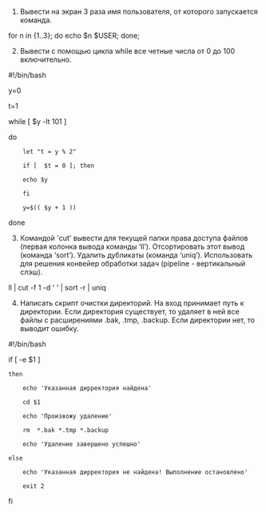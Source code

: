 1. Вывести на экран 3 раза имя пользователя, от которого запускается команда.

for n in {1..3}; do echo $n $USER; done;

2. Вывести с помощью цикла while все четные числа от 0 до 100 включительно.

#!/bin/bash

y=0

t=1

while [ $y -lt 101 ]

do

        let "t = y % 2"

        if [  $t = 0 ]; then

        echo $y

        fi

        y=$(( $y + 1 ))

done

3. Командой 'cut' вывести для текущей папки права доступа файлов (первая колонка вывода команды ‘ll’). Отсортировать этот вывод (команда ‘sort’). Удалить дубликаты (команда ‘uniq’). 
Использовать для решения конвейер обработки задач (pipeline - вертикальный слэш).

ll | cut -f 1 -d ' ' | sort -r | uniq

4. Написать скрипт очистки директорий. На вход принимает путь к директории. Если директория существует, то удаляет в ней все файлы с расширениями .bak, .tmp, .backup. Если директории нет, то выводит ошибку.

#!/bin/bash

if [ -e $1 ]

    then
    
        echo 'Указанная дирректория найдена'

        cd $1
        
        echo 'Произвожу удаление'

        rm  *.bak *.tmp *.backup

        echo 'Удаление завершено успешно'

    else

        echo 'Указанная дирректория не найдена! Выполнение остановлено'

        exit 2
        
fi